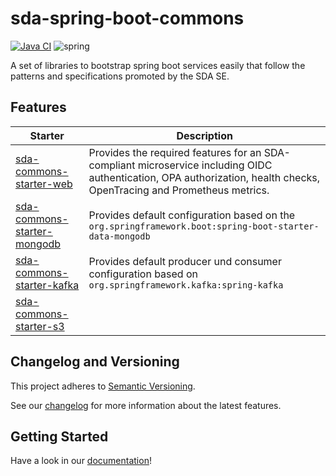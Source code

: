 # sda-spring-boot-commons
[![Java CI](https://github.com/SDA-SE/sda-spring-boot-commons/actions/workflows/java-ci.yaml/badge.svg)](https://github.com/SDA-SE/sda-spring-boot-commons/actions/workflows/java-ci.yaml)
![spring](https://user-images.githubusercontent.com/61695677/155694976-dc7f9376-32ef-4be0-a919-3cc41a1f0341.png)

A set of libraries to bootstrap spring boot services easily that follow the patterns and
specifications promoted by the SDA SE.

## Features

| **Starter**                                          | **Description**                                                                                                                                                       |
|------------------------------------------------------|-----------------------------------------------------------------------------------------------------------------------------------------------------------------------|
| [sda-commons-starter-web](docs/web/index.md)         | Provides the required features for an SDA-compliant microservice including OIDC authentication, OPA authorization, health checks, OpenTracing and Prometheus metrics. |
| [sda-commons-starter-mongodb](docs/mongodb/index.md) | Provides default configuration based on the `org.springframework.boot:spring-boot-starter-data-mongodb`                                                               |
| [sda-commons-starter-kafka](docs/kafka/index.md)     | Provides default producer und consumer configuration based on `org.springframework.kafka:spring-kafka`                                                                |
| [sda-commons-starter-s3](docs/s3/index.md)           |                                                                                                                                                                       |


## Changelog and Versioning

This project adheres to [Semantic Versioning](https://semver.org/spec/v2.0.0.html).

See our [changelog](https://github.com/SDA-SE/sda-dropwizard-commons/releases/) for more information about the latest features.

## Getting Started

Have a look in our [documentation](docs/index.md)!